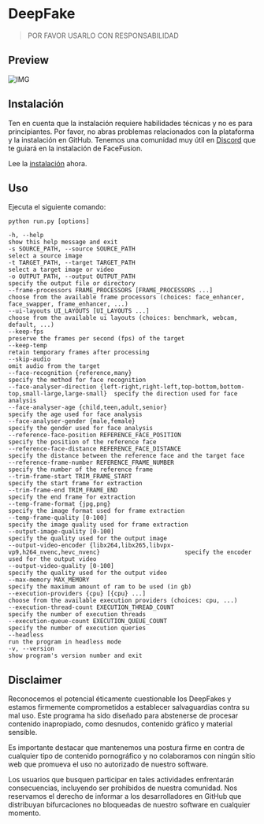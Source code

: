DeepFake 
==========

 > POR FAVOR USARLO CON RESPONSABILIDAD




Preview
-------
![IMG](https://github.com/Arturo254/DeepFake/assets/87346871/f34b17a3-a2ea-4f39-a568-9e61e92abc58)



Instalación
------------

Ten en cuenta que la instalación requiere habilidades técnicas y no es para principiantes. Por favor, no abras problemas relacionados con la plataforma y la instalación en GitHub. Tenemos una comunidad muy útil en [Discord](https://join.facefusion.io) que te guiará en la instalación de FaceFusion.

Lee la [instalación](https://docs.facefusion.io/installation) ahora.


Uso
----

Ejecuta el siguiente comando:

```
python run.py [options]

-h, --help                                                                                       show this help message and exit
-s SOURCE_PATH, --source SOURCE_PATH                                                             select a source image
-t TARGET_PATH, --target TARGET_PATH                                                             select a target image or video
-o OUTPUT_PATH, --output OUTPUT_PATH                                                             specify the output file or directory
--frame-processors FRAME_PROCESSORS [FRAME_PROCESSORS ...]                                       choose from the available frame processors (choices: face_enhancer, face_swapper, frame_enhancer, ...)
--ui-layouts UI_LAYOUTS [UI_LAYOUTS ...]                                                         choose from the available ui layouts (choices: benchmark, webcam, default, ...)
--keep-fps                                                                                       preserve the frames per second (fps) of the target
--keep-temp                                                                                      retain temporary frames after processing
--skip-audio                                                                                     omit audio from the target
--face-recognition {reference,many}                                                              specify the method for face recognition
--face-analyser-direction {left-right,right-left,top-bottom,bottom-top,small-large,large-small}  specify the direction used for face analysis
--face-analyser-age {child,teen,adult,senior}                                                    specify the age used for face analysis
--face-analyser-gender {male,female}                                                             specify the gender used for face analysis
--reference-face-position REFERENCE_FACE_POSITION                                                specify the position of the reference face
--reference-face-distance REFERENCE_FACE_DISTANCE                                                specify the distance between the reference face and the target face
--reference-frame-number REFERENCE_FRAME_NUMBER                                                  specify the number of the reference frame
--trim-frame-start TRIM_FRAME_START                                                              specify the start frame for extraction
--trim-frame-end TRIM_FRAME_END                                                                  specify the end frame for extraction
--temp-frame-format {jpg,png}                                                                    specify the image format used for frame extraction
--temp-frame-quality [0-100]                                                                     specify the image quality used for frame extraction
--output-image-quality [0-100]                                                                   specify the quality used for the output image
--output-video-encoder {libx264,libx265,libvpx-vp9,h264_nvenc,hevc_nvenc}                        specify the encoder used for the output video
--output-video-quality [0-100]                                                                   specify the quality used for the output video
--max-memory MAX_MEMORY                                                                          specify the maximum amount of ram to be used (in gb)
--execution-providers {cpu} [{cpu} ...]                                                          choose from the available execution providers (choices: cpu, ...)
--execution-thread-count EXECUTION_THREAD_COUNT                                                  specify the number of execution threads
--execution-queue-count EXECUTION_QUEUE_COUNT                                                    specify the number of execution queries
--headless                                                                                       run the program in headless mode
-v, --version                                                                                    show program's version number and exit
```


Disclaimer
----------
Reconocemos el potencial éticamente cuestionable los DeepFakes y estamos firmemente comprometidos a establecer salvaguardias contra su mal uso. Este programa ha sido diseñado para abstenerse de procesar contenido inapropiado, como desnudos, contenido gráfico y material sensible.

Es importante destacar que mantenemos una postura firme en contra de cualquier tipo de contenido pornográfico y no colaboramos con ningún sitio web que promueva el uso no autorizado de nuestro software.

Los usuarios que busquen participar en tales actividades enfrentarán consecuencias, incluyendo ser prohibidos de nuestra comunidad. Nos reservamos el derecho de informar a los desarrolladores en GitHub que distribuyan bifurcaciones no bloqueadas de nuestro software en cualquier momento.

